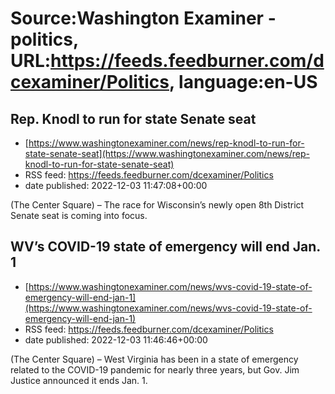 # Source:Washington Examiner - politics, URL:https://feeds.feedburner.com/dcexaminer/Politics, language:en-US

## Rep. Knodl to run for state Senate seat
 - [https://www.washingtonexaminer.com/news/rep-knodl-to-run-for-state-senate-seat](https://www.washingtonexaminer.com/news/rep-knodl-to-run-for-state-senate-seat)
 - RSS feed: https://feeds.feedburner.com/dcexaminer/Politics
 - date published: 2022-12-03 11:47:08+00:00

(The Center Square) – The race for Wisconsin’s newly open 8th District Senate seat is coming into focus.

## WV’s COVID-19 state of emergency will end Jan. 1
 - [https://www.washingtonexaminer.com/news/wvs-covid-19-state-of-emergency-will-end-jan-1](https://www.washingtonexaminer.com/news/wvs-covid-19-state-of-emergency-will-end-jan-1)
 - RSS feed: https://feeds.feedburner.com/dcexaminer/Politics
 - date published: 2022-12-03 11:46:46+00:00

(The Center Square) – West Virginia has been in a state of emergency related to the COVID-19 pandemic for nearly three years, but Gov. Jim Justice announced it ends Jan. 1.

